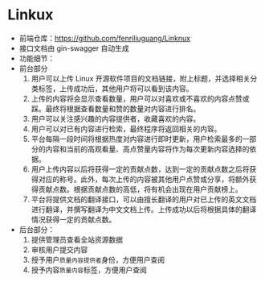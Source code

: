 # Linkux
- 前端仓库：https://github.com/fenriliuguang/Linknux
- 接口文档由 gin-swagger 自动生成
- 功能细节：
- 前台部分
  1. 用户可以上传 Linux 开源软件项目的文档链接，附上标题，并选择相关分类标签，上传成功后，其他用户将可以看到该内容。
  2. 上传的内容将会显示查看数量，用户可以对喜欢或不喜欢的内容点赞或踩。最终将根据查看数量和赞的数量对内容进行排名。
  3. 用户可以关注感兴趣的内容提供者，收藏喜欢的内容。
  4. 用户可以对已有内容进行检索，最终程序将返回相关的内容。
  5. 平台每隔一段时间将根据热度对内容进行即时更新，用户检索最多的一部分的内容和当前的高观看量、高点赞量内容将作为每次更新内容选择的依据。
  6. 用户上传内容以后将获得一定的贡献点数，达到一定的贡献点数之后将获得对应的称号。此外，每次上传的内容被其他用户点赞或分享，将额外获得贡献点数。根据贡献点数的高低，将有机会出现在用户贡献榜上。
  7. 平台将提供文档的翻译接口，可以由擅长翻译的用户对已上传的英文文档进行翻译，并撰写翻译为中文文档上传。上传成功以后将根据具体的翻译情况获得一定的贡献点数。
- 后台部分：
  1. 提供管理员查看全站资源数据
  2. 审核用户提交内容
  3. 授予用户`质量内容提供者`身份，方便用户查阅
  4. 授予内容`质量内容`标签，方便用户查阅

